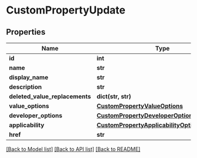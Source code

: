 # CustomPropertyUpdate

## Properties
Name | Type | Description | Notes
------------ | ------------- | ------------- | -------------
**id** | **int** |  | [optional] 
**name** | **str** |  | [optional] 
**display_name** | **str** |  | [optional] 
**description** | **str** |  | [optional] 
**deleted_value_replacements** | **dict(str, str)** |  | [optional] 
**value_options** | [**CustomPropertyValueOptions**](CustomPropertyValueOptions.md) |  | [optional] 
**developer_options** | [**CustomPropertyDeveloperOptions**](CustomPropertyDeveloperOptions.md) |  | [optional] 
**applicability** | [**CustomPropertyApplicabilityOptionCollection**](CustomPropertyApplicabilityOptionCollection.md) |  | [optional] 
**href** | **str** |  | [optional] 

[[Back to Model list]](../README.md#documentation-for-models) [[Back to API list]](../README.md#documentation-for-api-endpoints) [[Back to README]](../README.md)



